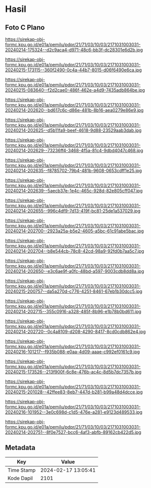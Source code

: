 # Hasil

## Foto C Plano

https://sirekap-obj-formc.kpu.go.id/e01a/pemilu/pdpr/21/71/03/10/03/2171031003031-20240214-175324--d2c9aca4-d971-48c6-bb3f-dc28301e6d2b.jpg

https://sirekap-obj-formc.kpu.go.id/e01a/pemilu/pdpr/21/71/03/10/03/2171031003031-20240215-173115--360f2490-0c4a-44b7-8015-d06f6490e6ca.jpg

https://sirekap-obj-formc.kpu.go.id/e01a/pemilu/pdpr/21/71/03/10/03/2171031003031-20240215-083640--f2d2cae0-486f-462e-a4d9-7435adb864be.jpg

https://sirekap-obj-formc.kpu.go.id/e01a/pemilu/pdpr/21/71/03/10/03/2171031003031-20240214-202620--bd617c6c-d86e-481b-8b16-aea0279e86e9.jpg

https://sirekap-obj-formc.kpu.go.id/e01a/pemilu/pdpr/21/71/03/10/03/2171031003031-20240214-202625--d5b11fa9-beef-4618-9d88-23529aab3dab.jpg

https://sirekap-obj-formc.kpu.go.id/e01a/pemilu/pdpr/21/71/03/10/03/2171031003031-20240214-202629--73236ff4-3468-4f5a-81c4-9dbd4047c468.jpg

https://sirekap-obj-formc.kpu.go.id/e01a/pemilu/pdpr/21/71/03/10/03/2171031003031-20240214-202635--f8785702-79b4-481b-9608-0653cdff1e25.jpg

https://sirekap-obj-formc.kpu.go.id/e01a/pemilu/pdpr/21/71/03/10/03/2171031003031-20240214-202639--5aecb37e-1e4c-465c-928d-82e805cff047.jpg

https://sirekap-obj-formc.kpu.go.id/e01a/pemilu/pdpr/21/71/03/10/03/2171031003031-20240214-202655--996c4df9-7d13-419f-bc81-25de1a537029.jpg

https://sirekap-obj-formc.kpu.go.id/e01a/pemilu/pdpr/21/71/03/10/03/2171031003031-20240214-202700--2923a25a-b5e2-4605-a5bc-61c91abe5bac.jpg

https://sirekap-obj-formc.kpu.go.id/e01a/pemilu/pdpr/21/71/03/10/03/2171031003031-20240214-202704--b8e544cb-78c8-42cd-98a9-92fd0b7aa5c7.jpg

https://sirekap-obj-formc.kpu.go.id/e01a/pemilu/pdpr/21/71/03/10/03/2171031003031-20240214-202650--e3c6ae9f-a0fc-48bd-a597-9003cdb8dd8a.jpg

https://sirekap-obj-formc.kpu.go.id/e01a/pemilu/pdpr/21/71/03/10/03/2171031003031-20240215-200757--da5a270d-c776-4251-8461-67eb1b30dcc5.jpg

https://sirekap-obj-formc.kpu.go.id/e01a/pemilu/pdpr/21/71/03/10/03/2171031003031-20240214-202715--355c0916-a328-485f-8b96-e1b78b0bd611.jpg

https://sirekap-obj-formc.kpu.go.id/e01a/pemilu/pdpr/21/71/03/10/03/2171031003031-20240214-202720--0c4a8109-d208-4290-8417-8cd0cdb862e4.jpg

https://sirekap-obj-formc.kpu.go.id/e01a/pemilu/pdpr/21/71/03/10/03/2171031003031-20240216-101217--f935b088-e0aa-4d09-aaae-c992ef0161c9.jpg

https://sirekap-obj-formc.kpu.go.id/e01a/pemilu/pdpr/21/71/03/10/03/2171031003031-20240215-173526--213f900f-6c8e-476b-ac4c-8d5b7dc7357b.jpg

https://sirekap-obj-formc.kpu.go.id/e01a/pemilu/pdpr/21/71/03/10/03/2171031003031-20240215-201028--42ffee83-8eb7-447d-b281-b99a48d4dcce.jpg

https://sirekap-obj-formc.kpu.go.id/e01a/pemilu/pdpr/21/71/03/10/03/2171031003031-20240216-101952--3e0c698d-c1d5-476e-a281-e9123d489533.jpg

https://sirekap-obj-formc.kpu.go.id/e01a/pemilu/pdpr/21/71/03/10/03/2171031003031-20240214-202751--8f0e7527-bcc6-4af3-abfb-89162cb422d5.jpg


## Metadata

| Key        | Value               |
| ---------- | ------------------- |
| Time Stamp | 2024-02-17 13:05:41 |
| Kode Dapil | 2101                |



